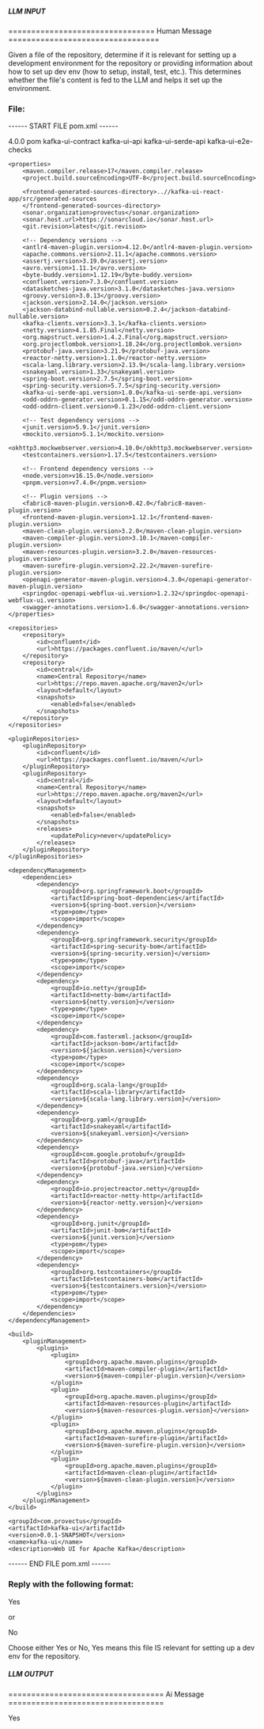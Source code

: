 ##### LLM INPUT #####
================================ Human Message =================================

Given a file of the repository, determine if it is relevant for setting up a development environment for the repository or providing information about how to set up dev env (how to setup, install, test, etc.). This determines whether the file's content is fed to the LLM and helps it set up the environment.

### File:
------ START FILE pom.xml ------
<?xml version="1.0" encoding="UTF-8"?>
<project xmlns="http://maven.apache.org/POM/4.0.0" xmlns:xsi="http://www.w3.org/2001/XMLSchema-instance"
         xsi:schemaLocation="http://maven.apache.org/POM/4.0.0 https://maven.apache.org/xsd/maven-4.0.0.xsd">
    <modelVersion>4.0.0</modelVersion>
    <packaging>pom</packaging>
    <modules>
        <module>kafka-ui-contract</module>
        <module>kafka-ui-api</module>
        <module>kafka-ui-serde-api</module>
        <module>kafka-ui-e2e-checks</module>
    </modules>

    <properties>
        <maven.compiler.release>17</maven.compiler.release>
        <project.build.sourceEncoding>UTF-8</project.build.sourceEncoding>

        <frontend-generated-sources-directory>..//kafka-ui-react-app/src/generated-sources
        </frontend-generated-sources-directory>
        <sonar.organization>provectus</sonar.organization>
        <sonar.host.url>https://sonarcloud.io</sonar.host.url>
        <git.revision>latest</git.revision>

        <!-- Dependency versions -->
        <antlr4-maven-plugin.version>4.12.0</antlr4-maven-plugin.version>
        <apache.commons.version>2.11.1</apache.commons.version>
        <assertj.version>3.19.0</assertj.version>
        <avro.version>1.11.1</avro.version>
        <byte-buddy.version>1.12.19</byte-buddy.version>
        <confluent.version>7.3.0</confluent.version>
        <datasketches-java.version>3.1.0</datasketches-java.version>
        <groovy.version>3.0.13</groovy.version>
        <jackson.version>2.14.0</jackson.version>
        <jackson-databind-nullable.version>0.2.4</jackson-databind-nullable.version>
        <kafka-clients.version>3.3.1</kafka-clients.version>
        <netty.version>4.1.85.Final</netty.version>
        <org.mapstruct.version>1.4.2.Final</org.mapstruct.version>
        <org.projectlombok.version>1.18.24</org.projectlombok.version>
        <protobuf-java.version>3.21.9</protobuf-java.version>
        <reactor-netty.version>1.1.0</reactor-netty.version>
        <scala-lang.library.version>2.13.9</scala-lang.library.version>
        <snakeyaml.version>1.33</snakeyaml.version>
        <spring-boot.version>2.7.5</spring-boot.version>
        <spring-security.version>5.7.5</spring-security.version>
        <kafka-ui-serde-api.version>1.0.0</kafka-ui-serde-api.version>
        <odd-oddrn-generator.version>0.1.15</odd-oddrn-generator.version>
        <odd-oddrn-client.version>0.1.23</odd-oddrn-client.version>

        <!-- Test dependency versions -->
        <junit.version>5.9.1</junit.version>
        <mockito.version>5.1.1</mockito.version>
        <okhttp3.mockwebserver.version>4.10.0</okhttp3.mockwebserver.version>
        <testcontainers.version>1.17.5</testcontainers.version>

        <!-- Frontend dependency versions -->
        <node.version>v16.15.0</node.version>
        <pnpm.version>v7.4.0</pnpm.version>

        <!-- Plugin versions -->
        <fabric8-maven-plugin.version>0.42.0</fabric8-maven-plugin.version>
        <frontend-maven-plugin.version>1.12.1</frontend-maven-plugin.version>
        <maven-clean-plugin.version>3.2.0</maven-clean-plugin.version>
        <maven-compiler-plugin.version>3.10.1</maven-compiler-plugin.version>
        <maven-resources-plugin.version>3.2.0</maven-resources-plugin.version>
        <maven-surefire-plugin.version>2.22.2</maven-surefire-plugin.version>
        <openapi-generator-maven-plugin.version>4.3.0</openapi-generator-maven-plugin.version>
        <springdoc-openapi-webflux-ui.version>1.2.32</springdoc-openapi-webflux-ui.version>
        <swagger-annotations.version>1.6.0</swagger-annotations.version>
    </properties>

    <repositories>
        <repository>
            <id>confluent</id>
            <url>https://packages.confluent.io/maven/</url>
        </repository>
        <repository>
            <id>central</id>
            <name>Central Repository</name>
            <url>https://repo.maven.apache.org/maven2</url>
            <layout>default</layout>
            <snapshots>
                <enabled>false</enabled>
            </snapshots>
        </repository>
    </repositories>

    <pluginRepositories>
        <pluginRepository>
            <id>confluent</id>
            <url>https://packages.confluent.io/maven/</url>
        </pluginRepository>
        <pluginRepository>
            <id>central</id>
            <name>Central Repository</name>
            <url>https://repo.maven.apache.org/maven2</url>
            <layout>default</layout>
            <snapshots>
                <enabled>false</enabled>
            </snapshots>
            <releases>
                <updatePolicy>never</updatePolicy>
            </releases>
        </pluginRepository>
    </pluginRepositories>

    <dependencyManagement>
        <dependencies>
            <dependency>
                <groupId>org.springframework.boot</groupId>
                <artifactId>spring-boot-dependencies</artifactId>
                <version>${spring-boot.version}</version>
                <type>pom</type>
                <scope>import</scope>
            </dependency>
            <dependency>
                <groupId>org.springframework.security</groupId>
                <artifactId>spring-security-bom</artifactId>
                <version>${spring-security.version}</version>
                <type>pom</type>
                <scope>import</scope>
            </dependency>
            <dependency>
                <groupId>io.netty</groupId>
                <artifactId>netty-bom</artifactId>
                <version>${netty.version}</version>
                <type>pom</type>
                <scope>import</scope>
            </dependency>
            <dependency>
                <groupId>com.fasterxml.jackson</groupId>
                <artifactId>jackson-bom</artifactId>
                <version>${jackson.version}</version>
                <type>pom</type>
                <scope>import</scope>
            </dependency>
            <dependency>
                <groupId>org.scala-lang</groupId>
                <artifactId>scala-library</artifactId>
                <version>${scala-lang.library.version}</version>
            </dependency>
            <dependency>
                <groupId>org.yaml</groupId>
                <artifactId>snakeyaml</artifactId>
                <version>${snakeyaml.version}</version>
            </dependency>
            <dependency>
                <groupId>com.google.protobuf</groupId>
                <artifactId>protobuf-java</artifactId>
                <version>${protobuf-java.version}</version>
            </dependency>
            <dependency>
                <groupId>io.projectreactor.netty</groupId>
                <artifactId>reactor-netty-http</artifactId>
                <version>${reactor-netty.version}</version>
            </dependency>
            <dependency>
                <groupId>org.junit</groupId>
                <artifactId>junit-bom</artifactId>
                <version>${junit.version}</version>
                <type>pom</type>
                <scope>import</scope>
            </dependency>
            <dependency>
                <groupId>org.testcontainers</groupId>
                <artifactId>testcontainers-bom</artifactId>
                <version>${testcontainers.version}</version>
                <type>pom</type>
                <scope>import</scope>
            </dependency>
        </dependencies>
    </dependencyManagement>

    <build>
        <pluginManagement>
            <plugins>
                <plugin>
                    <groupId>org.apache.maven.plugins</groupId>
                    <artifactId>maven-compiler-plugin</artifactId>
                    <version>${maven-compiler-plugin.version}</version>
                </plugin>
                <plugin>
                    <groupId>org.apache.maven.plugins</groupId>
                    <artifactId>maven-resources-plugin</artifactId>
                    <version>${maven-resources-plugin.version}</version>
                </plugin>
                <plugin>
                    <groupId>org.apache.maven.plugins</groupId>
                    <artifactId>maven-surefire-plugin</artifactId>
                    <version>${maven-surefire-plugin.version}</version>
                </plugin>
                <plugin>
                    <groupId>org.apache.maven.plugins</groupId>
                    <artifactId>maven-clean-plugin</artifactId>
                    <version>${maven-clean-plugin.version}</version>
                </plugin>
            </plugins>
        </pluginManagement>
    </build>

    <groupId>com.provectus</groupId>
    <artifactId>kafka-ui</artifactId>
    <version>0.0.1-SNAPSHOT</version>
    <name>kafka-ui</name>
    <description>Web UI for Apache Kafka</description>
</project>

------ END FILE pom.xml ------

### Reply with the following format:

<rel>Yes</rel>

or

<rel>No</rel>

Choose either Yes or No, Yes means this file IS relevant for setting up a dev env for the repository.

##### LLM OUTPUT #####
================================== Ai Message ==================================

<rel>Yes</rel>